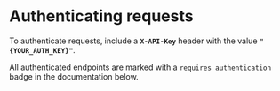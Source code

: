 # Authenticating requests

To authenticate requests, include a **`X-API-Key`** header with the value **`"{YOUR_AUTH_KEY}"`**.

All authenticated endpoints are marked with a `requires authentication` badge in the documentation below.


